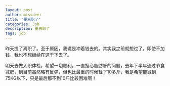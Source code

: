 ```yaml
---
layout: post
author: missdeer
title: "要离职了"
categories: Job
description: 要离职了
tags: job
---
```

昨天提了离职了。至于原因，我说是冲着钱去的。其实我之前就想过了，即使不加钱，我也不想继续在这干下去了。

明天去做入职体检，希望一切顺利。一直担心脂肪肝的问题，去年下半年通过节食减肥，到目前虽然略有反弹，但也比最重的时候轻了10多斤，我是希望能减到75KG以下，只是最后那不到10斤比较困难啊！
